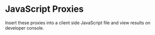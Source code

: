 # JavaScript Proxies

Insert these proxies into a client side JavaScript file and view results on developer console.